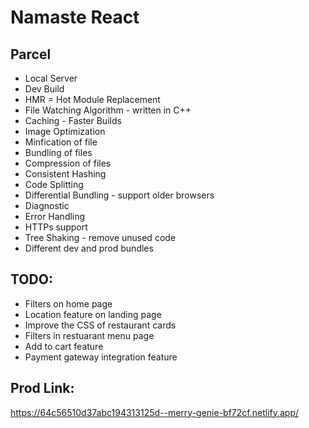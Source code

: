 # Namaste React

## Parcel

- Local Server
- Dev Build
- HMR = Hot Module Replacement
- File Watching Algorithm - written in C++
- Caching - Faster Builds
- Image Optimization
- Minfication of file
- Bundling of files
- Compression of files
- Consistent Hashing
- Code Splitting
- Differential Bundling - support older browsers
- Diagnostic
- Error Handling
- HTTPs support
- Tree Shaking - remove unused code
- Different dev and prod bundles

## TODO:

- Filters on home page
- Location feature on landing page
- Improve the CSS of restaurant cards
- Filters in restuarant menu page
- Add to cart feature
- Payment gateway integration feature

## Prod Link:
https://64c56510d37abc194313125d--merry-genie-bf72cf.netlify.app/

